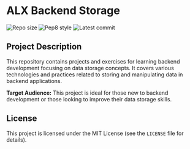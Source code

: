 # ALX Backend Storage

![Repo size](https://img.shields.io/github/repo-size/MachariaP/alx-backend-storage)
![Pep8 style](https://img.shields.io/badge/PEP8-style%20guide-purple?style=round-square)
![Latest commit](https://img.shields.io/github/last-commit/MachariaP/alx-backend-storage/main?style=round-square)

## Project Description

This repository contains projects and exercises for learning backend development focusing on data storage concepts. It covers various technologies and practices related to storing and manipulating data in backend applications.  

**Target Audience:** This project is ideal for those new to backend development or those looking to improve their data storage skills.



## License

This project is licensed under the MIT License (see the `LICENSE` file for details).

